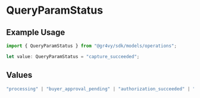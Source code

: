 # QueryParamStatus

## Example Usage

```typescript
import { QueryParamStatus } from "@gr4vy/sdk/models/operations";

let value: QueryParamStatus = "capture_succeeded";
```

## Values

```typescript
"processing" | "buyer_approval_pending" | "authorization_succeeded" | "authorization_failed" | "authorization_declined" | "capture_pending" | "capture_succeeded" | "authorization_void_pending" | "authorization_voided"
```